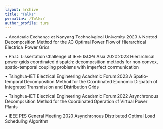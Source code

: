 ```yaml
---
layout: archive
title: "Talks"
permalink: /Talks/
author_profile: ture
---
```


•	Academic Exchange at Nanyang Technological University                                                                                2023
A Nested Decomposition Method for the AC Optimal Power Flow of Hierarchical Electrical Power Grids

•	Ph.D. Dissertation Challenge of IEEE I&CPS Asia 2023                                                                                 2023
Hierarchical power grids coordinated dispatch: decomposition methods for non-convex, spatio-temporal coupling problems with imperfect communication

•	Tsinghua-IET Electrical Engineering Academic Forum                                                                                   2023
A Spatio-temporal Decomposition Method for the Coordinated Economic Dispatch of Integrated Transmission and Distribution Grids

•	Tsinghua-IET Electrical Engineering Academic Forum                                                                                   2022
Asynchronous Decomposition Method for the Coordinated Operation of Virtual Power Plants

•	IEEE PES General Meeting                                                                                                             2020
Asynchronous Distributed Optimal Load Scheduling Algorithm




<!-- {% if site.talkmap_link == true %}

<p style="text-decoration:underline;"><a href="/talkmap.html">See a map of all the places I've given a talk!</a></p>

{% endif %}

{% for post in site.talks reversed %}
  {% include archive-single-talk.html %}
{% endfor %}
 -->
